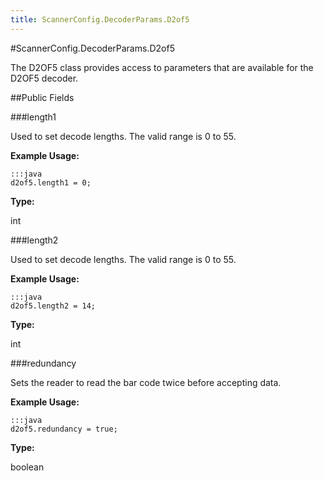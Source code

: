 ```yaml
---
title: ScannerConfig.DecoderParams.D2of5
---
```

#ScannerConfig.DecoderParams.D2of5

The D2OF5 class provides access to parameters that are available for
 the D2OF5 decoder.

##Public Fields

###length1

Used to set decode lengths. The valid range is 0 to 55.

 

**Example Usage:**
	
	:::java	
	d2of5.length1 = 0;


**Type:**

int

###length2

Used to set decode lengths. The valid range is 0 to 55.

 

**Example Usage:**
	
	:::java	
	d2of5.length2 = 14;


**Type:**

int

###redundancy

Sets the reader to read the bar code twice before accepting data.

 

**Example Usage:**
	
	:::java	
	d2of5.redundancy = true;


**Type:**

boolean

